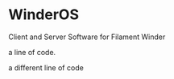 # WinderOS
Client and Server Software for Filament Winder

a line of code.

a different line of code
